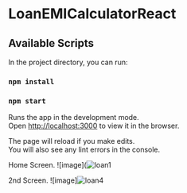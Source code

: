 # LoanEMICalculatorReact

## Available Scripts

In the project directory, you can run:
### `npm install` 

### `npm start`

Runs the app in the development mode.\
Open [http://localhost:3000](http://localhost:3000) to view it in the browser.

The page will reload if you make edits.\
You will also see any lint errors in the console.


Home Screen.
![image](![loan1](https://user-images.githubusercontent.com/34619484/127481245-78a7c3d7-dc35-4ae7-9889-fec369704a1a.jpg)

2nd Screen.
![image]![loan4](https://user-images.githubusercontent.com/34619484/127481414-5c0f6aa6-2931-4214-b31f-6bf7a9295251.jpg)
